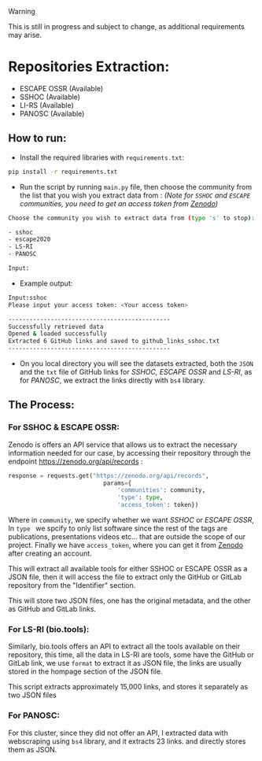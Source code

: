 > [!WARNING]
> This is still in progress and subject to change, as additional requirements may arise.

# Repositories Extraction:
- ESCAPE OSSR (Available)
- SSHOC (Available)
- LI-RS (Available)
- PANOSC (Available)

## How to run:
- Install the required libraries with `requirements.txt`:
``` bash
pip install -r requirements.txt
```
- Run the script by running `main.py` file, then choose the community from the list that you wish you extract data from : *(Note for `SSHOC` and `ESCAPE` communities, you need to get an access token from [Zenodo](https://zenodo.org/account/settings/applications/tokens/new/))*

``` bash
Choose the community you wish to extract data from (type 's' to stop):

- sshoc
- escape2020
- LS-RI 
- PANOSC

Input:
```
- Example output:
``` bash
Input:sshoc
Please input your access token: <Your access token>

----------------------------------------------
Successfully retrieved data
Opened & loaded successfully
Extracted 6 GitHub links and saved to github_links_sshoc.txt
----------------------------------------------
```
- On you local directory you will see the datasets extracted, both the `JSON` and the `txt` file of GitHub links for *SSHOC, ESCAPE OSSR* and *LS-RI*, as for *PANOSC*, we extract the links directly with `bs4` library.

## The Process:
### For SSHOC & ESCAPE OSSR:
Zenodo is offers an API service that allows us to extract the necessary information needed for our case, by accessing their repository through the endpoint https://zenodo.org/api/records :
 ``` python 
response = requests.get("https://zenodo.org/api/records",
                            params={
                                'communities': community,
                                'type': type,
                                'access_token': token})
 ```
Where in `community`, we specify whether we want *SSHOC* or *ESCAPE OSSR*, In `type ` we spcify to only list software since the rest of the tags are publications, presentations videos etc... that are outside the scope of our project. Finally we have  `access_token`, where you can get it from [Zenodo](https://zenodo.org/account/settings/applications/tokens/new/) after creating an account.

This will extract all available tools for either SSHOC or ESCAPE OSSR as a JSON file, then it will access the file to extract only the GitHub or GitLab repository from the "Identifier" section.

This will store two JSON files, one has the original metadata, and the other as GitHub and GitLab links.

### For LS-RI (bio.tools):
Similarly, bio.tools offers an API to extract all the tools available on their repository, this time, all the data in LS-RI are tools, some have the GitHub or GitLab link, we use  `format` to extract it as JSON file, the links are usually stored in the hompage section of the JSON file.

This script extracts approximately 15,000 links, and stores it separately as two JSON files

### For PANOSC:
For this cluster, since they did not offer an API, I extracted data with webscraping using `bs4` library, and it extracts 23 links. and directly stores them as JSON.
